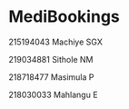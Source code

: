 # MediBookings
215194043 Machiye SGX 

219034881 Sithole NM

218718477 Masimula P

218030033 Mahlangu E
